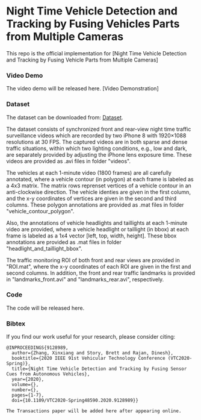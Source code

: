 # Night Time Vehicle Detection and Tracking by Fusing Vehicles Parts from Multiple Cameras

This repo is the official implementation for [Night Time Vehicle Detection and Tracking by Fusing Vehicle Parts from Multiple Cameras]

### Video Demo
The video demo will be released here. [Video Demonstration]

### Dataset
The dataset can be downloaded from: [Dataset](https://drive.google.com/drive/folders/13jOnlugcSmGpu27-i477cq_AxN1kuV3X?usp=sharing). 

The dataset consists of synchronized front and rear-view night time traffic surveillance videos which are recorded by two iPhone 8 with 1920×1088 resolutions at 30 FPS. The captured videos are in both sparse and dense traffic situations, within which two lighting conditions, e.g., low and dark, are separately provided by adjusting the iPhone lens exposure time. These videos are provided as .avi files in folder "videos". 

The vehicles at each 1-minute video (1800 frames) are all carefully annotated, where a vehicle contour (in polygon) at each frame is labeled as a 4x3 matrix. The matrix rows reprenset vertices of a vehicle contour in an anti-clockwise direction. The vehicle identies are given in the first column, and the x-y coordinates of vertices are given in the second and third columns. These polygon annotations are provided as .mat files in folder "vehicle_contour_polygon". 

Also, the annotations of vehicle headlights and taillights at each 1-minute video are provided, where a vehicle headlight or taillight (in bbox) at each frame is labeled as a 1x4 vector [left, top, width, height]. These bbox annotations are provided as .mat files in folder "headlight_and_taillight_bbox". 

The traffic monitoring ROI of both front and rear views are provided in "ROI.mat", where the x-y coordinates of each ROI are given in the first and second columns. In addition, the front and rear traffic landmarks is provided in "landmarks_front.avi" and "landmarks_rear.avi", respectively.

### Code

The code will be released here. 

### Bibtex
If you find our work useful for your research, please consider citing:

    @INPROCEEDINGS{9128989,
      author={Zhang, Xinxiang and Story, Brett and Rajan, Dinesh},
      booktitle={2020 IEEE 91st Vehicular Technology Conference (VTC2020-Spring)}, 
      title={Night Time Vehicle Detection and Tracking by Fusing Sensor Cues from Autonomous Vehicles}, 
      year={2020},
      volume={},
      number={},
      pages={1-7},
      doi={10.1109/VTC2020-Spring48590.2020.9128989}}

    The Transactions paper will be added here after appearing online. 
